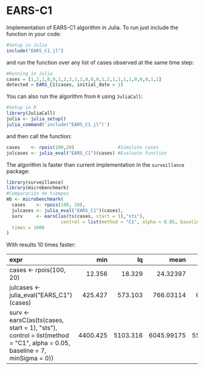 # EARS-C1
Implementation of EARS-C1 algorithm in Julia. To run just include the function in your code:

```julia
#Setup in Julia
include("EARS_C1.jl")
```

and run the function over any list of cases observed at the same time step:

```julia
#Running in Julia
cases = [1,2,1,0,0,1,2,3,1,1,0,0,0,1,2,1,1,1,1,0,0,0,1,1]
detected = EARS_C1(cases, initial_date = 1)
```

You can also run the algorithm from `R` using `JuliaCall`:
```R
#Setup in R
library(JuliaCall)
julia <- julia_setup()
julia_command('include("EARS_C1.jl")')
```

and then call the function:
```R
cases    <- rpois(100,20)                #Simulate cases
julcases <- julia_eval("EARS_C1")(cases) #Evaluate function
```

The algorithm is faster than current implementation in the `surveillance` package:

```R
library(surveillance)
library(microbenchmark)
#Comparación de tiempos
mb <- microbenchmark(
  cases    <- rpois(100, 20),
  julcases <- julia_eval("EARS_C1")(cases),
  surv     <- earsC(as(ts(cases, start = 1),"sts"), 
                    control = list(method = "C1", alpha = 0.05, baseline = 7, minSigma = 0)),
  times = 1000
)
```

With results 10 times faster:
<table>
 <thead>
  <tr>
   <th style="text-align:left;"> expr </th>
   <th style="text-align:right;"> min </th>
   <th style="text-align:right;"> lq </th>
   <th style="text-align:right;"> mean </th>
   <th style="text-align:right;"> median </th>
   <th style="text-align:right;"> uq </th>
   <th style="text-align:right;"> max </th>
   <th style="text-align:right;"> neval </th>
  </tr>
 </thead>
<tbody>
  <tr>
   <td style="text-align:left;"> cases &lt;- rpois(100, 20) </td>
   <td style="text-align:right;"> 12.356 </td>
   <td style="text-align:right;"> 18.329 </td>
   <td style="text-align:right;"> 24.32397 </td>
   <td style="text-align:right;"> 23.7460 </td>
   <td style="text-align:right;"> 26.8080 </td>
   <td style="text-align:right;"> 99.146 </td>
   <td style="text-align:right;"> 1000 </td>
  </tr>
  <tr>
   <td style="text-align:left;"> julcases &lt;- julia_eval(&quot;EARS_C1&quot;)(cases) </td>
   <td style="text-align:right;"> 425.427 </td>
   <td style="text-align:right;"> 573.103 </td>
   <td style="text-align:right;"> 766.03114 </td>
   <td style="text-align:right;"> 654.5255 </td>
   <td style="text-align:right;"> 749.8775 </td>
   <td style="text-align:right;"> 53798.048 </td>
   <td style="text-align:right;"> 1000 </td>
  </tr>
  <tr>
   <td style="text-align:left;"> surv &lt;- earsC(as(ts(cases, start = 1), &quot;sts&quot;), control = list(method = &quot;C1&quot;,      alpha = 0.05, baseline = 7, minSigma = 0)) </td>
   <td style="text-align:right;"> 4400.425 </td>
   <td style="text-align:right;"> 5103.316 </td>
   <td style="text-align:right;"> 6045.99175 </td>
   <td style="text-align:right;"> 5582.3825 </td>
   <td style="text-align:right;"> 6040.5920 </td>
   <td style="text-align:right;"> 45565.106 </td>
   <td style="text-align:right;"> 1000 </td>
  </tr>
</tbody>
</table>

